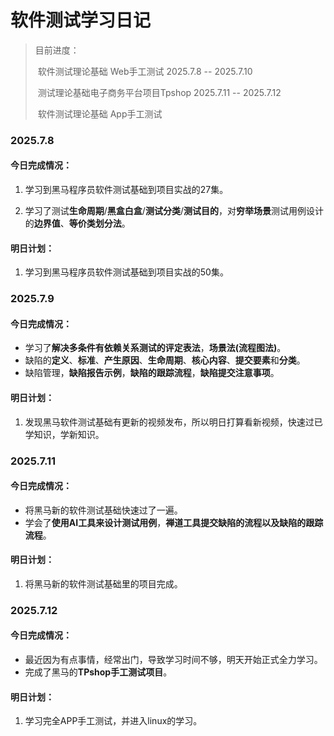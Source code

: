 # 软件测试学习日记

>目前进度：
>
>​	软件测试理论基础 Web手工测试			2025.7.8 -- 2025.7.10
>
>​	测试理论基础电子商务平台项目Tpshop	    2025.7.11 -- 2025.7.12
>
>​	软件测试理论基础 App手工测试			 

### 2025.7.8

#### 今日完成情况：

1. 学习到黑马程序员软件测试基础到项目实战的27集。

2. 学习了测试**生命周期**/**黑盒白盒**/**测试分类**/**测试目的**，对**穷举场景**测试用例设计的**边界值**、**等价类划分法**。

   

#### 明日计划：

1. 学习到黑马程序员软件测试基础到项目实战的50集。



### 2025.7.9

#### 今日完成情况：

- 学习了**解决多条件有依赖关系测试的评定表法**，**场景法(流程图法)**。
- 缺陷的**定义**、**标准**、**产生原因**、**生命周期**、**核心内容**、**提交要素**和**分类**。
- 缺陷管理，**缺陷报告示例**，**缺陷的跟踪流程**，**缺陷提交注意事项**。



#### 明日计划：

1. 发现黑马软件测试基础有更新的视频发布，所以明日打算看新视频，快速过已学知识，学新知识。



### 2025.7.11

#### 今日完成情况：

- 将黑马新的软件测试基础快速过了一遍。
- 学会了**使用AI工具来设计测试用例**，**禅道工具提交缺陷的流程以及缺陷的跟踪流程**。



#### 明日计划：

1. 将黑马新的软件测试基础里的项目完成。



### 2025.7.12

#### 今日完成情况：

- 最近因为有点事情，经常出门，导致学习时间不够，明天开始正式全力学习。
- 完成了黑马的**TPshop手工测试项目**。



#### 明日计划：

1. 学习完全APP手工测试，并进入linux的学习。

